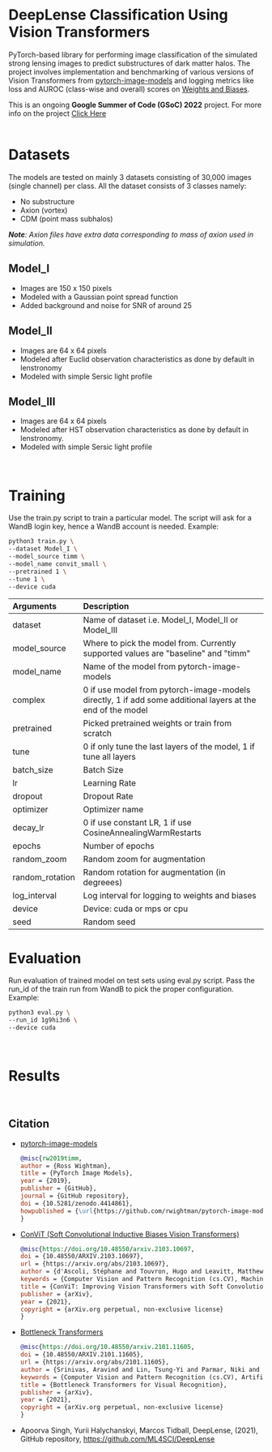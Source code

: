 # __DeepLense Classification Using Vision Transformers__
  
 PyTorch-based library for performing image classification of the simulated strong lensing images to predict substructures of dark matter halos. The project involves implementation and benchmarking of various versions of Vision Transformers from [pytorch-image-models](https://github.com/rwightman/pytorch-image-models) and logging metrics like loss and AUROC (class-wise and overall) scores on [Weights and Biases](https://wandb.ai/site).

This is an ongoing __Google Summer of Code (GSoC) 2022__ project. For more info on the project [Click Here](https://summerofcode.withgoogle.com/programs/2022/projects/iFKJMj0t) <br>
<br>

# __Datasets__
The models are tested on mainly 3 datasets consisting of 30,000 images (single channel) per class. All the dataset consists of 3 classes namely: 
- No substructure
- Axion (vortex)
- CDM (point mass subhalos)

___Note__: Axion files have extra data corresponding to mass of axion used in simulation._

## __Model_I__
- Images are 150 x 150 pixels
- Modeled with a Gaussian point spread function
- Added background and noise for SNR of around 25

## __Model_II__
- Images are 64 x 64 pixels
- Modeled after Euclid observation characteristics as done by default in lenstronomy
- Modeled with simple Sersic light profile

## __Model_III__
- Images are 64 x 64 pixels
- Modeled after HST observation characteristics as done by default in lenstronomy.
- Modeled with simple Sersic light profile

<br>

# __Training__

Use the train.py script to train a particular model. The script will ask for a WandB login key, hence a WandB account is needed. Example: 
```bash
python3 train.py \
--dataset Model_I \
--model_source timm \
--model_name convit_small \
--pretrained 1 \
--tune 1 \
--device cuda
```
| Arguments | Description |
| :---  | :--- | 
| dataset | Name of dataset i.e. Model_I, Model_II or Model_III |
| model_source | Where to pick the model from. Currently supported values are "baseline" and "timm" |
| model_name | Name of the model from pytorch-image-models |
| complex | 0 if use model from pytorch-image-models directly, 1 if add some additional layers at the end of the model |
| pretrained | Picked pretrained weights or train from scratch |
| tune | 0 if only tune the last layers of the model, 1 if tune all layers |
| batch_size | Batch Size |
| lr | Learning Rate |
| dropout | Dropout Rate |
| optimizer | Optimizer name |
| decay_lr | 0 if use constant LR, 1 if use CosineAnnealingWarmRestarts |
| epochs | Number of epochs |
| random_zoom | Random zoom for augmentation |
| random_rotation | Random rotation for augmentation (in degreees) |
| log_interval | Log interval for logging to weights and biases |
| device | Device: cuda or mps or cpu |
| seed | Random seed |

# __Evaluation__

Run evaluation of trained model on test sets using eval.py script. Pass the run_id of the train run from WandB to pick the proper configuration. Example: 
```bash
python3 eval.py \
--run_id 1g9hi3n6 \
--device cuda
```

<br>

# __Results__

<br>

## __Citation__

* [pytorch-image-models](https://github.com/rwightman/pytorch-image-models)

  ```bibtex
  @misc{rw2019timm,
  author = {Ross Wightman},
  title = {PyTorch Image Models},
  year = {2019},
  publisher = {GitHub},
  journal = {GitHub repository},
  doi = {10.5281/zenodo.4414861},
  howpublished = {\url{https://github.com/rwightman/pytorch-image-models}}
  }
  ```

* [ConViT (Soft Convolutional Inductive Biases Vision Transformers)](https://arxiv.org/abs/2103.10697)

  ```bibtex
  @misc{https://doi.org/10.48550/arxiv.2103.10697,
  doi = {10.48550/ARXIV.2103.10697},
  url = {https://arxiv.org/abs/2103.10697},
  author = {d'Ascoli, Stéphane and Touvron, Hugo and Leavitt, Matthew and Morcos, Ari and Biroli, Giulio and Sagun, Levent},
  keywords = {Computer Vision and Pattern Recognition (cs.CV), Machine Learning (cs.LG), Machine Learning (stat.ML), FOS: Computer and information sciences, FOS: Computer and information sciences},
  title = {ConViT: Improving Vision Transformers with Soft Convolutional Inductive Biases},
  publisher = {arXiv},
  year = {2021},
  copyright = {arXiv.org perpetual, non-exclusive license}
  }
  ```

* [Bottleneck Transformers](https://arxiv.org/abs/2101.11605)

  ```bibtex
  @misc{https://doi.org/10.48550/arxiv.2101.11605,
  doi = {10.48550/ARXIV.2101.11605},
  url = {https://arxiv.org/abs/2101.11605},
  author = {Srinivas, Aravind and Lin, Tsung-Yi and Parmar, Niki and Shlens, Jonathon and Abbeel, Pieter and Vaswani, Ashish},
  keywords = {Computer Vision and Pattern Recognition (cs.CV), Artificial Intelligence (cs.AI), Machine Learning (cs.LG), FOS: Computer and information sciences, FOS: Computer and information sciences},
  title = {Bottleneck Transformers for Visual Recognition},
  publisher = {arXiv},
  year = {2021},
  copyright = {arXiv.org perpetual, non-exclusive license}
  }
  ```
  
* Apoorva Singh, Yurii Halychanskyi, Marcos Tidball, DeepLense, (2021), GitHub repository, https://github.com/ML4SCI/DeepLense
